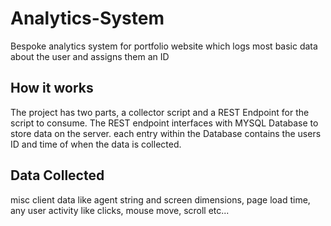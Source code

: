# Analytics-System
Bespoke analytics system for portfolio website which logs most basic data about the user and assigns them an ID

## How it works
The project has two parts, a collector script and a REST Endpoint for the script to consume. The REST endpoint interfaces with MYSQL Database to store data on the server. each entry within the Database contains the users ID and time of when the data is collected.

## Data Collected
misc client data like agent string and screen dimensions, page load time, any user activity like clicks, mouse move, scroll etc...
